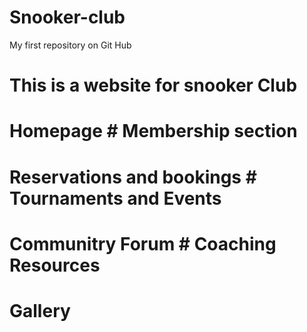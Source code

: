 # Snooker-club
My first repository on Git Hub
# This is a website for snooker Club
# Homepage  # Membership section
# Reservations and bookings # Tournaments and Events
# Communitry Forum # Coaching Resources
# Gallery
